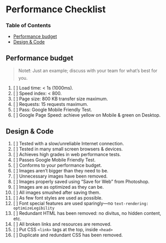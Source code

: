 # Performance Checklist

### Table of Contents

- [Performance budget](#performance-budget)
- [Design & Code](#design-&-code)

## Performance budget

>Note❗: Just an example; discuss with your team for what’s best for you.

1. [ ] Load time: < 1s (1000ms).
2. [ ] Speed index: < 800.
3. [ ] Page size: 800 KB transfer size maximum.
4. [ ] Requests: 15 requests maximum.
5. [ ] Pass: Google Mobile Friendly Test.
6. [ ] Google Page Speed: achieve yellow on Mobile & green on Desktop.

## Design & Code

1. [ ] Tested with a slow/unreliable Internet connection.
2. [ ] Tested in many small screen browsers & devices.
3. [ ] Achieves high grades in web performance tests.
4. [ ] Passes Google Mobile Friendly Test.
5. [ ] Conforms to your performance budget.
6. [ ] Images aren’t bigger than they need to be.
7. [ ] Unnecessary images have been removed.
8. [ ] Images properly saved using “Save for Web” from Photoshop.
9. [ ] Images are as optimized as they can be.
10. [ ] All images smushed after saving them.
11. [ ] As few font styles are used as possible.
12. [ ] Font special features are used sparingly—no `text-rendering: optimizeLegibility`
13. [ ] Redundant HTML has been removed: no divitus, no hidden content, etc.
14. [ ] All broken links and resources are removed.
15. [ ] Put CSS `<link>` tags at the top, inside `<head>`
16. [ ] Duplicate and redundant CSS has been removed.